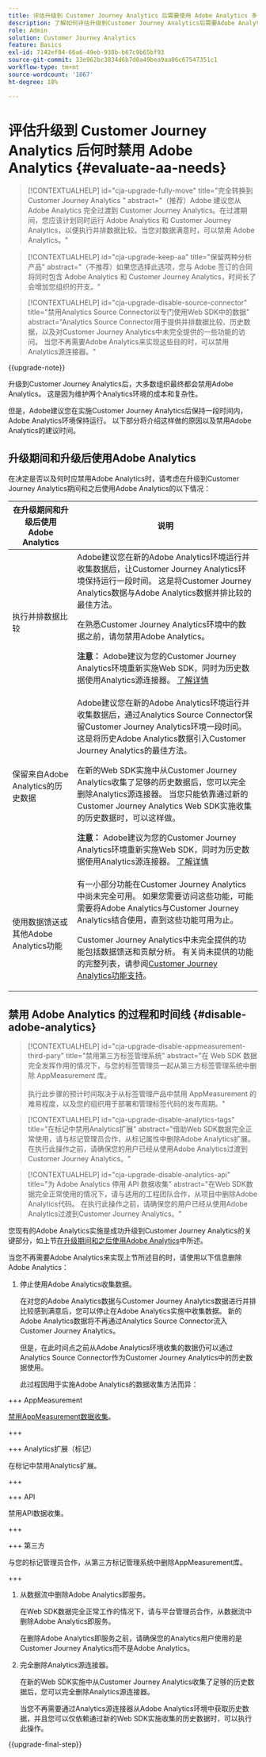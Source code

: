 ```yaml
---
title: 评估升级到 Customer Journey Analytics 后需要使用 Adobe Analytics 多长时间
description: 了解如何评估升级到Customer Journey Analytics后需要Adobe Analytics的时长
role: Admin
solution: Customer Journey Analytics
feature: Basics
exl-id: 7142ef84-66a6-49eb-938b-b67c9b65bf93
source-git-commit: 33e962bc3834d6b7d0a49bea9aa06c67547351c1
workflow-type: tm+mt
source-wordcount: '1067'
ht-degree: 18%

---
```


# 评估升级到 Customer Journey Analytics 后何时禁用 Adobe Analytics {#evaluate-aa-needs}

<!-- markdownlint-disable MD034 -->

>[!CONTEXTUALHELP]
>id="cja-upgrade-fully-move"
>title="完全转换到 Customer Journey Analytics "
>abstract="（推荐）Adobe 建议您从 Adobe Analytics 完全过渡到 Customer Journey Analytics。在过渡期间，您应该计划同时运行 Adobe Analytics 和 Customer Journey Analytics，以便执行并排数据比较。当您对数据满意时，可以禁用 Adobe Analytics。"

<!-- markdownlint-enable MD034 -->

<!-- markdownlint-disable MD034 -->

>[!CONTEXTUALHELP]
>id="cja-upgrade-keep-aa"
>title="保留两种分析产品"
>abstract="（不推荐）如果您选择此选项，您与 Adobe 签订的合同将同时包含 Adobe Analytics 和 Customer Journey Analytics，时间长了会增加您组织的开支。"

<!-- markdownlint-enable MD034 -->

<!-- markdownlint-disable MD034 -->

>[!CONTEXTUALHELP]
>id="cja-upgrade-disable-source-connector"
>title="禁用Analytics Source Connector以专门使用Web SDK中的数据"
>abstract="Analytics Source Connector用于提供并排数据比较、历史数据，以及对Customer Journey Analytics中未完全提供的一些功能的访问。 当您不再需要Adobe Analytics来实现这些目的时，可以禁用Analytics源连接器。"

<!-- markdownlint-enable MD034 -->

{{upgrade-note}}

升级到Customer Journey Analytics后，大多数组织最终都会禁用Adobe Analytics。 这是因为维护两个Analytics环境的成本和复杂性。

但是，Adobe建议您在实施Customer Journey Analytics后保持一段时间内，Adobe Analytics环境保持运行。 以下部分将介绍这样做的原因以及禁用Adobe Analytics的建议时间。

## 升级期间和升级后使用Adobe Analytics

在决定是否以及何时应禁用Adobe Analytics时，请考虑在升级到Customer Journey Analytics期间和之后使用Adobe Analytics的以下情况：

| 在升级期间和升级后使用Adobe Analytics | 说明 |
|---------|----------|
| 执行并排数据比较 | Adobe建议您在新的Adobe Analytics环境运行并收集数据后，让Customer Journey Analytics环境保持运行一段时间。 这是将Customer Journey Analytics数据与Adobe Analytics数据并排比较的最佳方法。<p>在熟悉Customer Journey Analytics环境中的数据之前，请勿禁用Adobe Analytics。</p><p>**注意：** Adobe建议为您的Customer Journey Analytics环境重新实施Web SDK，同时为历史数据使用Analytics源连接器。 [了解详情](/help/getting-started/cja-upgrade/cja-upgrade-recommendations.md)</p> |
| 保留来自Adobe Analytics的历史数据 | Adobe建议您在新的Adobe Analytics环境运行并收集数据后，通过Analytics Source Connector保留Customer Journey Analytics环境一段时间。 这是将历史Adobe Analytics数据引入Customer Journey Analytics的最佳方法。<p>在新的Web SDK实施中从Customer Journey Analytics收集了足够的历史数据后，您可以完全删除Analytics源连接器。 当您只能依靠通过新的Customer Journey Analytics Web SDK实施收集的历史数据时，可以这样做。</p><p>**注意：** Adobe建议为您的Customer Journey Analytics环境重新实施Web SDK，同时为历史数据使用Analytics源连接器。 [了解详情](/help/getting-started/cja-upgrade/cja-upgrade-recommendations.md)</p> |
| 使用数据馈送或其他Adobe Analytics功能 | 有一小部分功能在Customer Journey Analytics中尚未完全可用。 如果您需要访问这些功能，可能需要将Adobe Analytics与Customer Journey Analytics结合使用，直到这些功能可用为止。 <p>Customer Journey Analytics中未完全提供的功能包括数据馈送和贡献分析。 有关尚未提供的功能的完整列表，请参阅[Customer Journey Analytics功能支持](/help/getting-started/aa-vs-cja/cja-aa.md)。</p> |

## 禁用 Adobe Analytics 的过程和时间线 {#disable-adobe-analytics}

<!-- markdownlint-disable MD034 -->

>[!CONTEXTUALHELP]
>id="cja-upgrade-disable-appmeasurement-third-pary"
>title="禁用第三方标签管理系统"
>abstract="在 Web SDK 数据完全发挥作用的情况下，与您的标签管理员一起从第三方标签管理系统中删除 AppMeasurement 库。<br><br>执行此步骤的预计时间取决于从标签管理产品中禁用 AppMeasurement 的难易程度，以及您的组织用于部署和管理标签代码的发布周期。"

<!-- markdownlint-enable MD034 -->

<!-- markdownlint-disable MD034 -->

>[!CONTEXTUALHELP]
>id="cja-upgrade-disable-analytics-tags"
>title="在标记中禁用Analytics扩展"
>abstract="借助Web SDK数据完全正常使用，请与标记管理员合作，从标记属性中删除Adobe Analytics扩展。 在执行此操作之前，请确保您的用户已经从使用Adobe Analytics过渡到Customer Journey Analytics。"

<!-- markdownlint-enable MD034 -->

<!-- markdownlint-disable MD034 -->

>[!CONTEXTUALHELP]
>id="cja-upgrade-disable-analytics-api"
>title="为 Adobe Analytics 停用 API 数据收集"
>abstract="在Web SDK数据完全正常使用的情况下，请与适用的工程团队合作，从项目中删除Adobe Analytics代码。 在执行此操作之前，请确保您的用户已经从使用Adobe Analytics过渡到Customer Journey Analytics。"

<!-- markdownlint-enable MD034 -->

您现有的Adobe Analytics实施是成功升级到Customer Journey Analytics的关键部分，如上节[在升级期间和之后使用Adobe Analytics](#uses-of-adobe-analytics-during-and-after-an-upgrade)中所述。

当您不再需要Adobe Analytics来实现上节所述目的时，请使用以下信息删除Adobe Analytics：

1. 停止使用Adobe Analytics收集数据。

   在对您的Adobe Analytics数据与Customer Journey Analytics数据进行并排比较感到满意后，您可以停止在Adobe Analytics实施中收集数据。 新的Adobe Analytics数据将不再通过Analytics Source Connector流入Customer Journey Analytics。

   但是，在此时间点之前从Adobe Analytics环境收集的数据仍可以通过Analytics Source Connector作为Customer Journey Analytics中的历史数据使用。

   此过程因用于实施Adobe Analytics的数据收集方法而异：

+++ AppMeasurement

   [禁用AppMeasurement数据收集](/help/getting-started/cja-upgrade/cja-upgrade-disable-appmeasurement.md)。

+++

+++ Analytics扩展（标记）

   在标记中禁用Analytics扩展。

+++

+++ API

   禁用API数据收集。

+++

+++ 第三方

   与您的标记管理员合作，从第三方标记管理系统中删除AppMeasurement库。

+++

1. 从数据流中删除Adobe Analytics即服务。

   在Web SDK数据完全正常工作的情况下，请与平台管理员合作，从数据流中删除Adobe Analytics即服务。

   在删除Adobe Analytics即服务之前，请确保您的Analytics用户使用的是Customer Journey Analytics而不是Adobe Analytics。

1. 完全删除Analytics源连接器。

   在新的Web SDK实施中从Customer Journey Analytics收集了足够的历史数据后，您可以完全删除Analytics源连接器。

   当您不再需要通过Analytics源连接器从Adobe Analytics环境中获取历史数据，并且您可以仅依赖通过新的Web SDK实施收集的历史数据时，可以执行此操作。

{{upgrade-final-step}}

